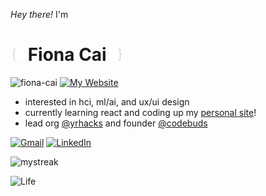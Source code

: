 <p align=""><em>Hey there!</em> I'm</p>

<h1 align="">
  <img src="IMG_8044-removebg-preview.png" width="21"/>
  Fiona Cai
  <img src="IMG_8045-removebg-preview.png" width="21"/>
</h1>

<img src="https://komarev.com/ghpvc/?username=fiona-cai&label=Profile%20views&color=56744E&style=flat" alt="fiona-cai" /> [![My Website](https://img.shields.io/website-up-down-green-red/http/shields.io)](https://fiona-cai.vercel.app/)

- interested in hci, ml/ai, and ux/ui design
- currently learning react and coding up my [personal site](https://fiona-cai.vercel.app/)!
- lead org [@yrhacks](https://github.com/yrhacks) and founder [@codebuds](https://github.com/codebuds)

[![Gmail](https://img.shields.io/badge/-D14836?style=flat-square&logo=gmail&logoColor=white)](mailto:fiona.cai899@gmail.com)
[![LinkedIn](https://img.shields.io/badge/linkedin-%230077B5.svg?style=flat-square&logo=linkedin&logoColor=white)
](https://www.linkedin.com/in/fiona--cai/)

<p align="">
<img src="https://nirzak-streak-stats.vercel.app/?user=fiona-cai&theme=ocean-gradient&hide_border=true&background=45%2C56744E%2C222D1F" alt="mystreak"/>
</p>

![Life](https://img.shields.io/badge/current_life_status-IB%20diploma%20%26%20uni%20decisions-56744E)
